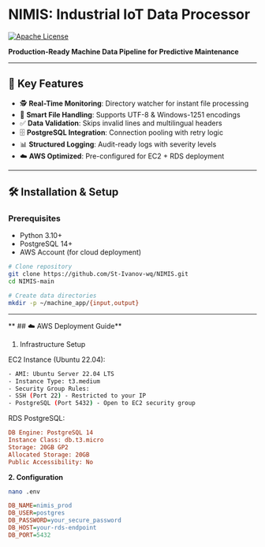 # NIMIS: Industrial IoT Data Processor  
[![Apache License](https://img.shields.io/badge/License-Apache%202.0-blue.svg)](https://opensource.org/licenses/Apache-2.0)  

**Production-Ready Machine Data Pipeline for Predictive Maintenance**  

---

## 🌟 Key Features  
- 🕵️ **Real-Time Monitoring**: Directory watcher for instant file processing  
- 📁 **Smart File Handling**: Supports UTF-8 & Windows-1251 encodings  
- ✅ **Data Validation**: Skips invalid lines and multilingual headers  
- 🗄️ **PostgreSQL Integration**: Connection pooling with retry logic  
- 📊 **Structured Logging**: Audit-ready logs with severity levels  
- ☁️ **AWS Optimized**: Pre-configured for EC2 + RDS deployment  

---

## 🛠️ Installation & Setup

### Prerequisites
- Python 3.10+
- PostgreSQL 14+
- AWS Account (for cloud deployment)

```bash
# Clone repository
git clone https://github.com/St-Ivanov-wq/NIMIS.git
cd NIMIS-main

# Create data directories
mkdir -p ~/machine_app/{input,output}
```
---
** ## ☁️ AWS Deployment Guide**
1. Infrastructure Setup

EC2 Instance (Ubuntu 22.04):
```bash
- AMI: Ubuntu Server 22.04 LTS
- Instance Type: t3.medium
- Security Group Rules:
- SSH (Port 22) - Restricted to your IP
- PostgreSQL (Port 5432) - Open to EC2 security group
```
RDS PostgreSQL:
```ini
DB Engine: PostgreSQL 14
Instance Class: db.t3.micro
Storage: 20GB GP2
Allocated Storage: 20GB
Public Accessibility: No
```

**2. Configuration**
```bash
nano .env
```
```ini
DB_NAME=nimis_prod
DB_USER=postgres
DB_PASSWORD=your_secure_password
DB_HOST=your-rds-endpoint
DB_PORT=5432
```
